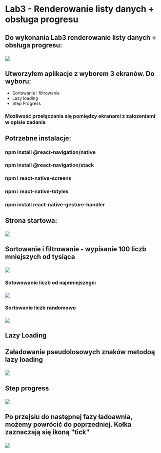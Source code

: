 # Lab3 - Renderowanie listy danych + obsługa progresu

## Do wykonania Lab3 renderowanie listy danych + obsługa progresu:

### ![](images/1.PNG)

## Utworzyłem aplikacje z wyborem 3 ekranów. Do wyboru:

- Sortowanie i filtrowanie
- Lazy loading
- Step Progress

### Mozliwość przełączania się pomiędzy ekranami z załozeniami w opisie zadania

## Potrzebne instalacje:

### npm install @react-navigation/native

### npm install @react-navigation/stack

### npm i react-native-screens

### npm i react-native-tstyles

### npm install react-native-gesture-handler

## Strona startowa:

### ![](images/2.PNG)

## Sortowanie i filtrowanie - wypisanie 100 liczb mniejszych od tysiąca

### ![](images/3.PNG)

### Sotowowanie liczb od najmniejszego:

### ![](images/7.PNG)

### Sortowanie liczb randomowo

### ![](images/8.PNG)

## Lazy Loading

## Załadowanie pseudolosowych znaków metodoą lazy loading

### ![](images/4.PNG)

## Step progress

### ![](images/5.PNG)

## Po przejsiu do następnej fazy ładoawnia, możemy powrócić do poprzedniej. Kołka zaznaczają się ikoną "tick"

### ![](images/6.PNG)
